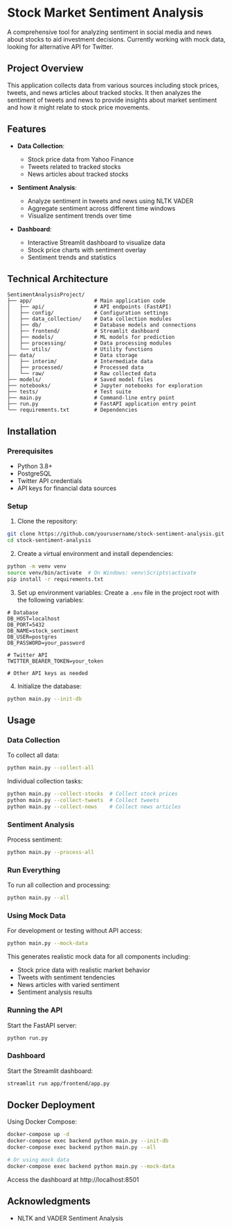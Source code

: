 # Stock Market Sentiment Analysis

A comprehensive tool for analyzing sentiment in social media and news about stocks to aid investment decisions. Currently working with mock data, looking for alternative API for Twitter.

## Project Overview

This application collects data from various sources including stock prices, tweets, and news articles about tracked stocks. It then analyzes the sentiment of tweets and news to provide insights about market sentiment and how it might relate to stock price movements.

## Features

- **Data Collection**:
  - Stock price data from Yahoo Finance 
  - Tweets related to tracked stocks
  - News articles about tracked stocks

- **Sentiment Analysis**:
  - Analyze sentiment in tweets and news using NLTK VADER
  - Aggregate sentiment across different time windows
  - Visualize sentiment trends over time

- **Dashboard**:
  - Interactive Streamlit dashboard to visualize data
  - Stock price charts with sentiment overlay
  - Sentiment trends and statistics

## Technical Architecture

```
SentimentAnalysisProject/
├── app/                    # Main application code
│   ├── api/                # API endpoints (FastAPI)
│   ├── config/             # Configuration settings
│   ├── data_collection/    # Data collection modules
│   ├── db/                 # Database models and connections
│   ├── frontend/           # Streamlit dashboard
│   ├── models/             # ML models for prediction
│   ├── processing/         # Data processing modules
│   └── utils/              # Utility functions
├── data/                   # Data storage
│   ├── interim/            # Intermediate data
│   ├── processed/          # Processed data
│   └── raw/                # Raw collected data
├── models/                 # Saved model files
├── notebooks/              # Jupyter notebooks for exploration
├── tests/                  # Test suite
├── main.py                 # Command-line entry point
├── run.py                  # FastAPI application entry point
└── requirements.txt        # Dependencies
```

## Installation

### Prerequisites

- Python 3.8+
- PostgreSQL
- Twitter API credentials
- API keys for financial data sources

### Setup

1. Clone the repository:
```bash
git clone https://github.com/yourusername/stock-sentiment-analysis.git
cd stock-sentiment-analysis
```

2. Create a virtual environment and install dependencies:
```bash
python -m venv venv
source venv/bin/activate  # On Windows: venv\Scripts\activate
pip install -r requirements.txt
```

3. Set up environment variables:
Create a `.env` file in the project root with the following variables:
```
# Database
DB_HOST=localhost
DB_PORT=5432
DB_NAME=stock_sentiment
DB_USER=postgres
DB_PASSWORD=your_password

# Twitter API
TWITTER_BEARER_TOKEN=your_token

# Other API keys as needed
```

4. Initialize the database:
```bash
python main.py --init-db
```

## Usage

### Data Collection

To collect all data:
```bash
python main.py --collect-all
```

Individual collection tasks:
```bash
python main.py --collect-stocks  # Collect stock prices
python main.py --collect-tweets  # Collect tweets
python main.py --collect-news    # Collect news articles
```

### Sentiment Analysis

Process sentiment:
```bash
python main.py --process-all
```

### Run Everything

To run all collection and processing:
```bash
python main.py --all
```

### Using Mock Data

For development or testing without API access:
```bash
python main.py --mock-data
```

This generates realistic mock data for all components including:
- Stock price data with realistic market behavior
- Tweets with sentiment tendencies
- News articles with varied sentiment
- Sentiment analysis results

### Running the API

Start the FastAPI server:
```bash
python run.py
```

### Dashboard

Start the Streamlit dashboard:
```bash
streamlit run app/frontend/app.py
```

## Docker Deployment

Using Docker Compose:

```bash
docker-compose up -d
docker-compose exec backend python main.py --init-db
docker-compose exec backend python main.py --all

# Or using mock data
docker-compose exec backend python main.py --mock-data
```

Access the dashboard at http://localhost:8501



## Acknowledgments

- NLTK and VADER Sentiment Analysis



